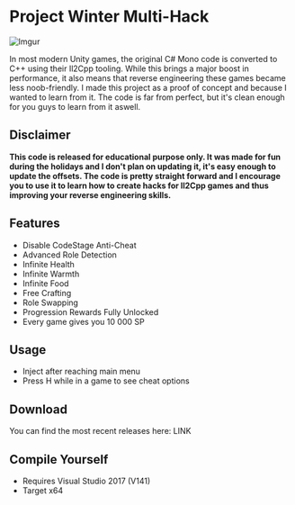 # Project Winter Multi-Hack
![Imgur](https://i.imgur.com/ro1PB66.jpg)

In most modern Unity games, the original C# Mono code is converted to C++ using their Il2Cpp tooling. While this brings a major boost in performance, it also means that reverse engineering these games became less noob-friendly. I made this project as a proof of concept and because I wanted to learn from it. The code is far from perfect, but it's clean enough for you guys to learn from it aswell.

## Disclaimer
**This code is released for educational purpose only. It was made for fun during the holidays and I don't plan on updating it, it's easy enough to update the offsets. The code is pretty straight forward and I encourage you to use it to learn how to create hacks for Il2Cpp games and thus improving your reverse engineering skills.**

## Features
* Disable CodeStage Anti-Cheat
* Advanced Role Detection
* Infinite Health
* Infinite Warmth
* Infinite Food
* Free Crafting
* Role Swapping
* Progression Rewards Fully Unlocked
* Every game gives you 10 000 SP

## Usage
* Inject after reaching main menu
* Press H while in a game to see cheat options

## Download
You can find the most recent releases here: LINK

## Compile Yourself
- Requires Visual Studio 2017 (V141)
- Target x64

